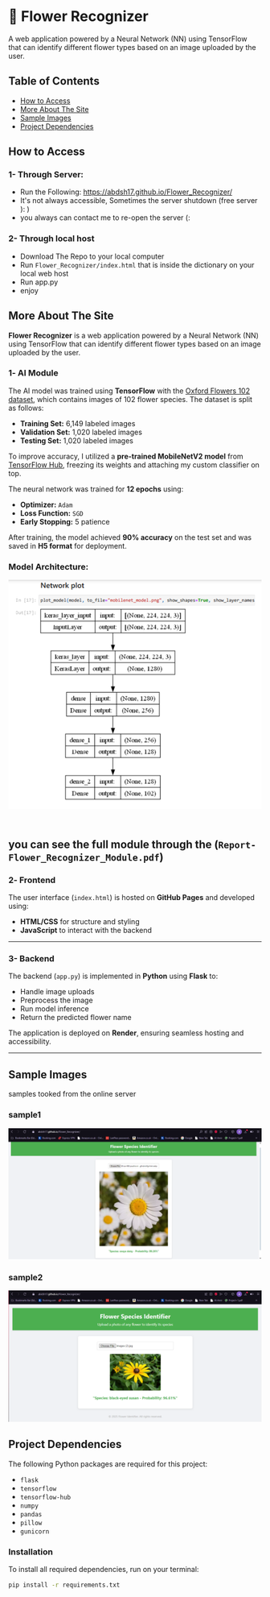 # 🌸 Flower Recognizer

A web application powered by a Neural Network (NN) using TensorFlow that can identify different flower types based on an image uploaded by the user.

## Table of Contents
- [How to Access](#How-to-Access)
- [More About The Site](#More-About-The-Site)
- [Sample Images](#Sample-Images)
- [Project Dependencies](#Project-Dependencies)


## How to Access
### 1- Through Server:
- Run the Following: https://abdsh17.github.io/Flower_Recognizer/
- It's not always accessible, Sometimes the server shutdown (free server ): )
- you always can contact me to re-open the server (:

### 2- Through local host
- Download The Repo to your local computer
- Run `Flower_Recognizer/index.html` that is inside the dictionary on your local web host
- Run app.py
- enjoy

## More About The Site

**Flower Recognizer** is a web application powered by a Neural Network (NN) using TensorFlow that can identify different flower types based on an image uploaded by the user.

### 1️- AI Module

The AI model was trained using **TensorFlow** with the [Oxford Flowers 102 dataset](https://www.tensorflow.org/datasets/catalog/oxford_flowers102), which contains images of 102 flower species. The dataset is split as follows:

- **Training Set:** 6,149 labeled images  
- **Validation Set:** 1,020 labeled images  
- **Testing Set:** 1,020 labeled images  

To improve accuracy, I utilized a **pre-trained MobileNetV2 model** from [TensorFlow Hub](https://tfhub.dev/google/tf2-preview/mobilenet_v2/feature_vector/4), freezing its weights and attaching my custom classifier on top.

The neural network was trained for **12 epochs** using:
- **Optimizer:** `Adam`
- **Loss Function:** `SGD`
- **Early Stopping:** 5 patience

After training, the model achieved **90% accuracy** on the test set and was saved in **H5 format** for deployment.

### Model Architecture:
![Neural Network Structure](helping_imgs/img.png)

</br> you can see the full module through the (`Report-Flower_Recognizer_Module.pdf`)
---

### 2️- Frontend

The user interface (`index.html`) is hosted on **GitHub Pages** and developed using:
- **HTML/CSS** for structure and styling  
- **JavaScript** to interact with the backend  

---

### 3- Backend

The backend (`app.py`) is implemented in **Python** using **Flask** to:
- Handle image uploads  
- Preprocess the image  
- Run model inference  
- Return the predicted flower name  

The application is deployed on **Render**, ensuring seamless hosting and accessibility.

---

## Sample Images
samples tooked from the online server
### sample1
![Flower1](helping_imgs/img2.png)
### sample2
![Flower2](helping_imgs/img3.png)

## Project Dependencies

The following Python packages are required for this project:

- `flask`
- `tensorflow`
- `tensorflow-hub`
- `numpy`
- `pandas`
- `pillow`
- `gunicorn`

### Installation

To install all required dependencies, run on your terminal:

```bash
pip install -r requirements.txt
